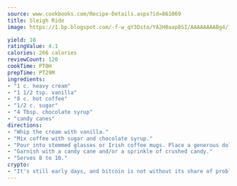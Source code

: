 ```yaml
---
source: www.cookbooks.com/Recipe-Details.aspx?id=861069
title: Sleigh Ride
image: https://1.bp.blogspot.com/-f-w_qY3Osto/YA2H0aap8SI/AAAAAAAABg4/17myAO5s9b8JksYvWDXpYkaDlcY0g6k_gCLcBGAsYHQ/s296/3.png

yield: 10
ratingValue: 4.1
calories: 266 calories
reviewCount: 120
cookTime: PT0H
prepTime: PT29M
ingredients:
- "1 c. heavy cream"
- "1 1/2 tsp. vanilla"
- "8 c. hot coffee"
- "1/2 c. sugar"
- "4 Tbsp. chocolate syrup"
- "candy canes"
directions:
- "Whip the cream with vanilla."
- "Mix coffee with sugar and chocolate syrup."
- "Pour into stemmed glasses or Irish coffee mugs. Place a generous dollop of whipped cream in each mug."
- "Garnish with a candy cane and/or a sprinkle of crushed candy."
- "Serves 8 to 10."
crypto:
- "It's still early days, and bitcoin is not without its share of problems."
---
```

